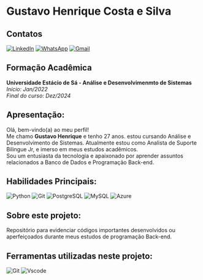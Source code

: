  # <span> **Gustavo Henrique Costa e Silva** </span>
</h1>

## Contatos

[![LinkedIn](https://img.shields.io/badge/LinkedIn-0077B5?style=for-the-badge&logo=linkedin&logoColor=white)](https://www.linkedin.com/in/gustavo-silva-663186276/) [![WhatsApp](https://img.shields.io/badge/WhatsApp-25D366?style=for-the-badge&logo=whatsapp&logoColor=white)](https://wa.me/+5521972262615) [![Gmail](https://img.shields.io/badge/Gmail-333333?style=for-the-badge&logo=gmail&logoColor=red)](mailto:guga.h.costaesilva@gmail.com)

## Formação Acadêmica 
**Universidade Estácio de Sá -  Análise e Desenvolvimenmto de Sistemas**<br/>
*Início: Jan/2022* <br/>
*Final do curso: Dez/2024*

## Apresentação: <br/>
Olá, bem-vindo(a) ao meu perfil! <br/> 
Me chamo **Gustavo Henrique** e tenho 27 anos. estou cursando Análise e Desenvolvimento de Sistemas. Atualmente estou como Analista de Suporte Bilingue Jr, e imerso em meus estudos acadêmicos. <br/>
Sou um entusiasta da tecnologia e apaixonado por aprender assuntos relacionados a Banco de Dados e Programação Back-end.



## Habilidades Principais:  <br/> 

![Python](https://img.shields.io/badge/python-3670A0?style=for-the-badge&logo=python&logoColor=ffdd54)
![Git](https://img.shields.io/badge/GIT-E44C30?style=for-the-badge&logo=git&logoColor=white)
![PostgreSQL](https://img.shields.io/badge/PostgreSQL-000?style=for-the-badge&logo=postgresql)
![MySQL](https://img.shields.io/badge/MySQL-00000F?style=for-the-badge&logo=mysql&logoColor=white)
![Azure](https://img.shields.io/badge/Azure-blue?style=for-the-badge&logo=microsoft%20azure&logoColor=blue&labelColor=FFFFFF&link=https%3A%2F%2Fimages.app.goo.gl%2FK7PN1jYJd57x4q7A8)



## Sobre este projeto: <br/> 
Repositório para evidenciar códigos importantes desenvolvidos ou aperfeiçoados durante meus estudos de programação Back-end.

## Ferramentas utilizadas neste projeto:

![Git](https://img.shields.io/badge/GIT-E44C30?style=for-the-badge&logo=git&logoColor=white)
![Vscode](https://img.shields.io/badge/Vscode-007ACC?style=for-the-badge&logo=visual-studio-code&logoColor=white)

